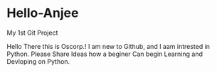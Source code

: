 # Hello-Anjee
My 1st Git Project

Hello There this is Oscorp.!
I am new to Github, and I aam intrested in Python.
Please Share Ideas how a beginer Can begin Learning and Devloping on Python.
